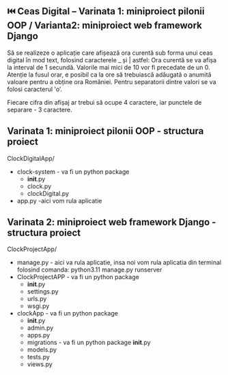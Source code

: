 ## ⏮️ Ceas Digital – Varinata 1: miniproiect pilonii OOP / Varianta2: miniproiect web framework Django
Să se realizeze o aplicație care afișează ora curentă sub forma unui ceas digital în mod text, 
folosind caracterele _ și | astfel: 
Ora curentă se va afișa la interval de 1 secundă. Valorile mai mici de 10 vor fi precedate de un 0. 
Atenție la fusul orar, e posibil ca la ore să trebuiască adăugată o anumită valoare pentru a obține ora României.
Pentru separatorii dintre valori se va folosi caracterul 'o’.

Fiecare cifra din afișaj ar trebui să ocupe 4 caractere, iar punctele de separare - 3 caractere. 

## Varinata 1: miniproiect pilonii OOP - structura proiect

ClockDigitalApp/
- clock-system - va fi un python package
  - __init__.py
  - clock.py 
  - clockDigital.py
- app.py -aici vom rula aplicatie

## Varinata 2: miniproiect web framework Django - structura proiect

ClockProjectApp/
- manage.py - aici va rula aplicatie, 
insa noi vom rula aplicatia din terminal folosind comanda: python3.11 manage.py runserver
- ClockProjectAPP - va fi un python package
   - __init__.py
   - settings.py 
   - urls.py 
   - wsgi.py
- clockApp - va fi un python package
   - __init__.py
   - admin.py 
   - apps.py
   - migrations - va fi un python package
          __init__.py
   - models.py
   - tests.py
   - views.py

